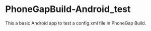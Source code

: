 # PhoneGapBuild-Android_test

This a basic Android app to test a config.xml file in PhoneGap Build.
